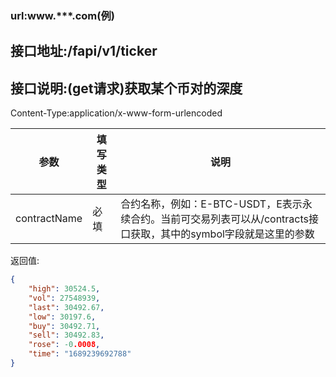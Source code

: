 ### url:www.***.com(例)

## 接口地址:/fapi/v1/ticker

## 接口说明:(get请求)获取某个币对的深度

Content-Type:application/x-www-form-urlencoded

|参数|	填写类型|	说明|
|--------|--------|--------|
|contractName|	必填| 合约名称，例如：E-BTC-USDT，E表示永续合约。当前可交易列表可以从/contracts接口获取，其中的symbol字段就是这里的参数 |

返回值:

```json
{
    "high": 30524.5,
    "vol": 27548939,
    "last": 30492.67,
    "low": 30197.6,
    "buy": 30492.71,
    "sell": 30492.83,
    "rose": -0.0008,
    "time": "1689239692788"
}
```
